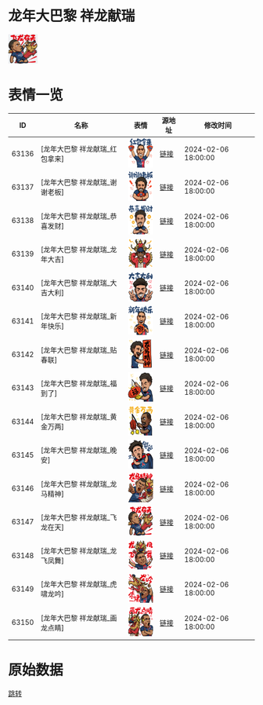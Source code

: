 # 龙年大巴黎 祥龙献瑞

<img src="./cover.png" height="60" alt="cover" />

# 表情一览

|ID|名称|表情|源地址|修改时间|
|----|----|----|----|----|
|63136|[龙年大巴黎 祥龙献瑞_红包拿来]|<img src="./pic/063136_%5B龙年大巴黎 祥龙献瑞_红包拿来%5D.png" height="60" alt="红包拿来"/>|[链接](https://i0.hdslb.com/bfs/garb/ed0cb7e50cce384d3604c4da064d1e4d197b771a.png)|2024-02-06 18:00:00|
|63137|[龙年大巴黎 祥龙献瑞_谢谢老板]|<img src="./pic/063137_%5B龙年大巴黎 祥龙献瑞_谢谢老板%5D.png" height="60" alt="谢谢老板"/>|[链接](https://i0.hdslb.com/bfs/garb/f786f9578de91d88105275ee4536b06a040e93af.png)|2024-02-06 18:00:00|
|63138|[龙年大巴黎 祥龙献瑞_恭喜发财]|<img src="./pic/063138_%5B龙年大巴黎 祥龙献瑞_恭喜发财%5D.png" height="60" alt="恭喜发财"/>|[链接](https://i0.hdslb.com/bfs/garb/99f5169926b5bd93a7699d93e394994fd301b1ac.png)|2024-02-06 18:00:00|
|63139|[龙年大巴黎 祥龙献瑞_龙年大吉]|<img src="./pic/063139_%5B龙年大巴黎 祥龙献瑞_龙年大吉%5D.png" height="60" alt="龙年大吉"/>|[链接](https://i0.hdslb.com/bfs/garb/6143e9c6233edfc3995539247e001decef788c71.png)|2024-02-06 18:00:00|
|63140|[龙年大巴黎 祥龙献瑞_大吉大利]|<img src="./pic/063140_%5B龙年大巴黎 祥龙献瑞_大吉大利%5D.png" height="60" alt="大吉大利"/>|[链接](https://i0.hdslb.com/bfs/garb/612e325087c84153aade43a2e83413b88be46f67.png)|2024-02-06 18:00:00|
|63141|[龙年大巴黎 祥龙献瑞_新年快乐]|<img src="./pic/063141_%5B龙年大巴黎 祥龙献瑞_新年快乐%5D.png" height="60" alt="新年快乐"/>|[链接](https://i0.hdslb.com/bfs/garb/a2c2081bd8395856fc75d076aa3532af67c2eb36.png)|2024-02-06 18:00:00|
|63142|[龙年大巴黎 祥龙献瑞_贴春联]|<img src="./pic/063142_%5B龙年大巴黎 祥龙献瑞_贴春联%5D.png" height="60" alt="贴春联"/>|[链接](https://i0.hdslb.com/bfs/garb/5dfd1d6883eaea3238c7b795da6c1607151273cc.png)|2024-02-06 18:00:00|
|63143|[龙年大巴黎 祥龙献瑞_福到了]|<img src="./pic/063143_%5B龙年大巴黎 祥龙献瑞_福到了%5D.png" height="60" alt="福到了"/>|[链接](https://i0.hdslb.com/bfs/garb/778ec0c3909cf77f1675e185e0de72a5ada112f6.png)|2024-02-06 18:00:00|
|63144|[龙年大巴黎 祥龙献瑞_黄金万两]|<img src="./pic/063144_%5B龙年大巴黎 祥龙献瑞_黄金万两%5D.png" height="60" alt="黄金万两"/>|[链接](https://i0.hdslb.com/bfs/garb/5463971f0d95388672744b38a40782bb47a5a6ae.png)|2024-02-06 18:00:00|
|63145|[龙年大巴黎 祥龙献瑞_晚安]|<img src="./pic/063145_%5B龙年大巴黎 祥龙献瑞_晚安%5D.png" height="60" alt="晚安"/>|[链接](https://i0.hdslb.com/bfs/garb/ba06262f23272c54b60200edd2cf06fa8c4a9152.png)|2024-02-06 18:00:00|
|63146|[龙年大巴黎 祥龙献瑞_龙马精神]|<img src="./pic/063146_%5B龙年大巴黎 祥龙献瑞_龙马精神%5D.png" height="60" alt="龙马精神"/>|[链接](https://i0.hdslb.com/bfs/garb/ed021a4b28a757895de32c7fa14045fa28547438.png)|2024-02-06 18:00:00|
|63147|[龙年大巴黎 祥龙献瑞_飞龙在天]|<img src="./pic/063147_%5B龙年大巴黎 祥龙献瑞_飞龙在天%5D.png" height="60" alt="飞龙在天"/>|[链接](https://i0.hdslb.com/bfs/garb/ff0b03e672778a3f9985a4c110c59cf271f50dcb.png)|2024-02-06 18:00:00|
|63148|[龙年大巴黎 祥龙献瑞_龙飞凤舞]|<img src="./pic/063148_%5B龙年大巴黎 祥龙献瑞_龙飞凤舞%5D.png" height="60" alt="龙飞凤舞"/>|[链接](https://i0.hdslb.com/bfs/garb/b2f5d992a833d96d0559270efaa040acc52e5022.png)|2024-02-06 18:00:00|
|63149|[龙年大巴黎 祥龙献瑞_虎啸龙吟]|<img src="./pic/063149_%5B龙年大巴黎 祥龙献瑞_虎啸龙吟%5D.png" height="60" alt="虎啸龙吟"/>|[链接](https://i0.hdslb.com/bfs/garb/31f808d47ca4a4df1648d955a8563dc3caa11688.png)|2024-02-06 18:00:00|
|63150|[龙年大巴黎 祥龙献瑞_画龙点睛]|<img src="./pic/063150_%5B龙年大巴黎 祥龙献瑞_画龙点睛%5D.png" height="60" alt="画龙点睛"/>|[链接](https://i0.hdslb.com/bfs/garb/5587deb3c6ef0f7e2d7d3497da4ccccbc88bfff8.png)|2024-02-06 18:00:00|

# 原始数据

[跳转](./raw.json)

